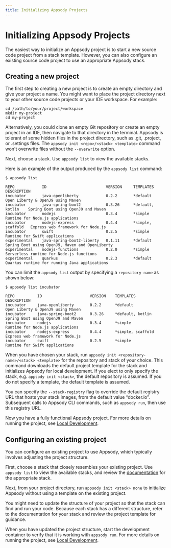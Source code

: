 ```yaml
---
title: Initializing Appsody Projects
---
```


# Initializing Appsody Projects

The easiest way to initialize an Appsody project is to start a new source code project from a stack template. However, you can also configure an existing source code project to use an appropriate Appsody stack.

## Creating a new project

The first step to creating a new project is to create an empty directory and give your project a name. You might want to place the project directory next to your other source code projects or your IDE workspace. For example:

```
cd /path/to/your/project/workspace
mkdir my-project
cd my-project
```
Alternatively, you could clone an empty Git repository or create an empty project in an IDE, then navigate to that directory in the terminal. Appsody is tolerant of some hidden files in the project directory, such as .git, .project, or .settings files. The `appsody init <repo>/<stack> <template>` command won't overwrite files without the `--overwrite` option.

Next, choose a stack. Use `appsody list` to view the available stacks.

Here is an example of the output produced by the `appsody list` command:
```
$ appsody list

REPO      	    ID               	        VERSION  	TEMPLATES        	DESCRIPTION
incubator    	java-openliberty         	0.2.2    	*default         	Open Liberty & OpenJ9 using Maven          
incubator	    java-spring-boot2	        0.3.26    	*default, kotlin 	Spring Boot using OpenJ9 and Maven
incubator	    nodejs           	        0.3.4    	*simple          	Runtime for Node.js applications
incubator	    nodejs-express   	        0.4.4   	*simple, scaffold	Express web framework for Node.js
incubator	    swift            	        0.2.5    	*simple          	Runtime for Swift applications
experimental	java-spring-boot2-liberty	0.1.11    	*default 	        Spring Boot using OpenJ9, Maven and OpenLiberty
experimental	nodejs-functions         	0.2.0    	*simple  	        Serverless runtime for Node.js functions
experimental	quarkus                  	0.2.3    	*default 	        Quarkus runtime for running Java applications

```
You can limit the `appsody list` output by specifying a `repository name` as shown below:
```
$ appsody list incubator

REPO      	  ID               	     VERSION  	TEMPLATES        	DESCRIPTION
incubator     java-openliberty       0.2.2    	*default         	Open Liberty & OpenJ9 using Maven          
incubator	  java-spring-boot2	     0.3.26    	*default, kotlin 	Spring Boot using OpenJ9 and Maven
incubator	  nodejs           	     0.3.4    	*simple          	Runtime for Node.js applications
incubator	  nodejs-express   	     0.4.4   	*simple, scaffold	Express web framework for Node.js
incubator	  swift            	     0.2.5    	*simple          	Runtime for Swift applications

```

When you have chosen your stack, run `appsody init <repository-name>/<stack> <template>` for the repository and stack of your choice. This command downloads the default project template for the stack and initializes Appsody for local development.  If you elect to only specify the stack, e.g. `appsody init <stack>`, the default repository is assumed.  If you do not specify a template, the default template is assumed.

You can specify the `--stack-registry` flag to override the default registry URL that hosts your stack images, from the default value “docker.io”. Subsequent calls to Appsody CLI commands, such as `appsody run`, then use this registry URL.

Now you have a fully functional Appsody project. For more details on running the project, see [Local Development](/docs/using-appsody/local-development).


## Configuring an existing project

You can configure an existing project to use Appsody, which typically involves adjusting the project structure.

First, choose a stack that closely resembles your existing project. Use `appsody list` to view the available stacks, and review the [documentation](https://github.com/appsody/stacks/tree/master/incubator) for the appropriate stack.

Next, from your project directory, run `appsody init <stack> none` to initialize Appsody without using a template on the existing project.

You might need to update the structure of your project so that the stack can find and run your code. Because each stack has a different structure, refer to the documentation for your stack and review the project template for guidance.

When you have updated the project structure, start the development container to verify that it is working with `appsody run`. For more details on running the project, see [Local Development](/docs/using-appsody/local-development).
